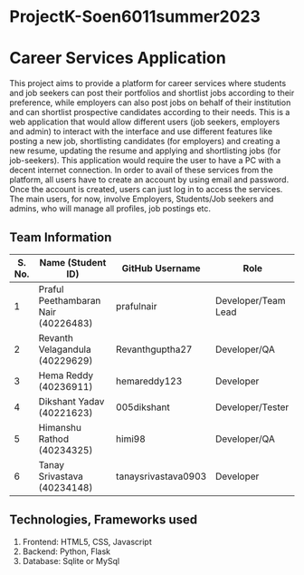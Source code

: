 # ProjectK-Soen6011summer2023
# Career Services Application
This project aims to provide a platform for career services where students and job seekers can post their portfolios and shortlist jobs according to their preference, while employers can also post jobs on behalf of their institution and can shortlist prospective candidates according to their needs. This is a web application that would allow different users (job seekers, employers and admin) to interact with the interface and use different features like posting a new job, shortlisting candidates (for employers) and creating a new resume, updating the resume and applying and shortlisting jobs (for job-seekers). This application would require the user to have a PC with a decent internet connection. In order to avail of these services from the platform, all users have to create an account by using email and password. Once the account is created, users can just log in to access the services. The main users, for now, involve Employers, Students/Job seekers and admins, who will manage all profiles, job postings etc. 


## Team Information
| S. No. | Name (Student ID) | GitHub Username | Role |
|--------------------------------------------------------------|-------------------------------------------------------------------------|---------------------------------------------------------------------------------------------------------|--------------|
| 1 | Praful Peethambaran Nair (40226483) | prafulnair | Developer/Team Lead |
| 2 | Revanth Velagandula (40229629) | Revanthguptha27 | Developer/QA |
| 3 | Hema Reddy (40236911) | hemareddy123 | Developer |
| 4 |Dikshant Yadav (40221623)  | 005dikshant | Developer/Tester |
| 5 | Himanshu Rathod (40234325) | himi98 | Developer/QA |
| 6 | Tanay Srivastava (40234148) | tanaysrivastava0903 | Developer |


## Technologies, Frameworks used
1. Frontend: HTML5, CSS, Javascript
2. Backend: Python, Flask
3. Database: Sqlite or MySql
